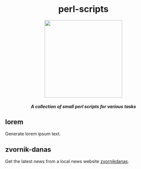<div align="center">

# perl-scripts

<img src="http://icons.iconarchive.com/icons/franksouza183/fs/512/Mimetypes-text-x-perl-icon.png" height="250px" width="250px">

##### A collection of small perl scripts for various tasks

</div>

## lorem
Generate lorem ipsum text.

## zvornik-danas
Get the latest news from a local news website [zvornikdanas](http://www.zvornikdanas.com/).
